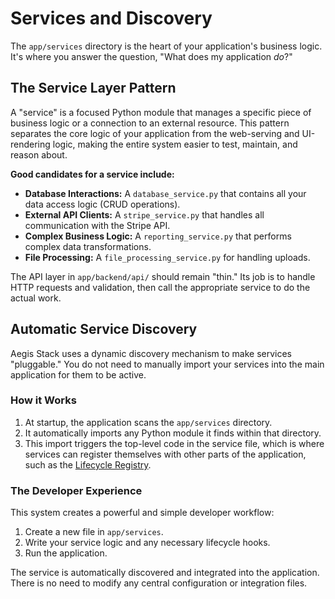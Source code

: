 # Services and Discovery

The `app/services` directory is the heart of your application's business logic. It's where you answer the question, "What does my application *do*?"

## The Service Layer Pattern

A "service" is a focused Python module that manages a specific piece of business logic or a connection to an external resource. This pattern separates the core logic of your application from the web-serving and UI-rendering logic, making the entire system easier to test, maintain, and reason about.

**Good candidates for a service include:**

- **Database Interactions:** A `database_service.py` that contains all your data access logic (CRUD operations).
- **External API Clients:** A `stripe_service.py` that handles all communication with the Stripe API.
- **Complex Business Logic:** A `reporting_service.py` that performs complex data transformations.
- **File Processing:** A `file_processing_service.py` for handling uploads.

The API layer in `app/backend/api/` should remain "thin." Its job is to handle HTTP requests and validation, then call the appropriate service to do the actual work.

## Automatic Service Discovery

Aegis Stack uses a dynamic discovery mechanism to make services "pluggable." You do not need to manually import your services into the main application for them to be active.

### How it Works

1.  At startup, the application scans the `app/services` directory.
2.  It automatically imports any Python module it finds within that directory.
3.  This import triggers the top-level code in the service file, which is where services can register themselves with other parts of the application, such as the [Lifecycle Registry](./lifecycle.md).

### The Developer Experience

This system creates a powerful and simple developer workflow:

1.  Create a new file in `app/services`.
2.  Write your service logic and any necessary lifecycle hooks.
3.  Run the application.

The service is automatically discovered and integrated into the application. There is no need to modify any central configuration or integration files.